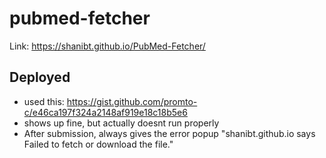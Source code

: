 # pubmed-fetcher
Link: https://shanibt.github.io/PubMed-Fetcher/
## Deployed 
* used this: https://gist.github.com/promto-c/e46ca197f324a2148af919e18c18b5e6
* shows up fine, but actually doesnt run properly
* After submission, always gives the error popup "shanibt.github.io says Failed to fetch or download the file."

